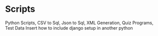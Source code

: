 # Scripts
Python Scripts, CSV to Sql, Json to Sql, XML Generation, Quiz Programs, Test Data Insert
how to include django setup in another python
